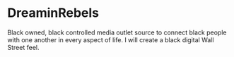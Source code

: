 # DreaminRebels
Black owned, black controlled media outlet source to connect black people with one another in every aspect of life. I will create a black digital Wall Street feel. 
